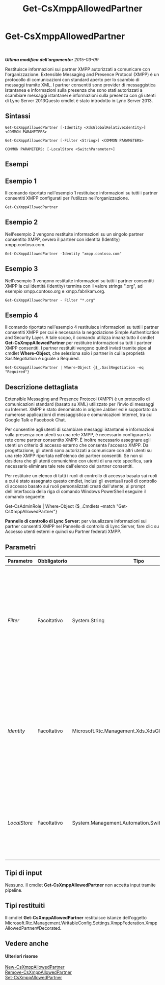 ﻿---
title: Get-CsXmppAllowedPartner
TOCTitle: Get-CsXmppAllowedPartner
ms:assetid: 6d031b38-325a-4196-998f-c473390f2055
ms:mtpsurl: https://technet.microsoft.com/it-it/library/JJ204981(v=OCS.15)
ms:contentKeyID: 49300904
ms.date: 08/24/2015
mtps_version: v=OCS.15
ms.translationtype: HT
---

# Get-CsXmppAllowedPartner

 

_**Ultima modifica dell'argomento:** 2015-03-09_

Restituisce informazioni sui partner XMPP autorizzati a comunicare con l'organizzazione. Extensible Messaging and Presence Protocol (XMPP) è un protocollo di comunicazioni con standard aperto per lo scambio di messaggi tramite XML. I partner consentiti sono provider di messaggistica istantanea e informazioni sulla presenza che sono stati autorizzati a scambiare messaggi istantanei e informazioni sulla presenza con gli utenti di Lync Server 2013Questo cmdlet è stato introdotto in Lync Server 2013.

## Sintassi

    Get-CsXmppAllowedPartner [-Identity <XdsGlobalRelativeIdentity>] <COMMON PARAMETERS>

    Get-CsXmppAllowedPartner [-Filter <String>] <COMMON PARAMETERS>

    COMMON PARAMETERS: [-LocalStore <SwitchParameter>]

## Esempi

## Esempio 1

Il comando riportato nell'esempio 1 restituisce informazioni su tutti i partner consentiti XMPP configurati per l'utilizzo nell'organizzazione.

    Get-CsXmppAllowedPartner

## Esempio 2

Nell'esempio 2 vengono restituite informazioni su un singolo partner consentito XMPP, ovvero il partner con identità (Identity) xmpp.contoso.com.

    Get-CsXmppAllowedPartner -Identity "xmpp.contoso.com"

## Esempio 3

Nell'esempio 3 vengono restituite informazioni su tutti i partner consentiti XMPP la cui identità (Identity) termina con il valore stringa ".org", ad esempio xmpp.contoso.org e xmpp.fabrikam.org.

    Get-CsXmppAllowedPartner - Filter "*.org"

## Esempio 4

Il comando riportato nell'esempio 4 restituisce informazioni su tutti i partner consentiti XMPP per cui è necessaria la negoziazione Simple Authentication and Security Layer. A tale scopo, il comando utilizza innanzitutto il cmdlet **Get-CsXmppAllowedPartner** per restituire informazioni su tutti i partner XMPP consentiti. I partner restituiti vengono quindi inviati tramite pipe al cmdlet **Where-Object**, che seleziona solo i partner in cui la proprietà SaslNegotiation è uguale a Required.

    Get-CsXmppAllowedPartner | Where-Object {$_.SaslNegotiation -eq "Required"}

## Descrizione dettagliata

Extensible Messaging and Presence Protocol (XMPP) è un protocollo di comunicazioni standard (basato su XML) utilizzato per l'invio di messaggi su Internet. XMPP è stato denominato in origine Jabber ed è supportato da numerose applicazioni di messaggistica e comunicazioni Internet, tra cui Google Talk e Facebook Chat.

Per consentire agli utenti di scambiare messaggi istantanei e informazioni sulla presenza con utenti su una rete XMPP, è necessario configurare la rete come partner consentito XMPP. È inoltre necessario assegnare agli utenti un criterio di accesso esterno che consenta l'accesso XMPP. Da progettazione, gli utenti sono autorizzati a comunicare con altri utenti su una rete XMPP riportata nell'elenco dei partner consentiti. Se non si desidera che gli utenti comunichino con utenti di una rete specifica, sarà necessario eliminare tale rete dall'elenco dei partner consentiti.

Per restituire un elenco di tutti i ruoli di controllo di accesso basato sui ruoli a cui è stato assegnato questo cmdlet, inclusi gli eventuali ruoli di controllo di accesso basato sui ruoli personalizzati creati dall'utente, al prompt dell'interfaccia della riga di comando Windows PowerShell eseguire il comando seguente:

Get-CsAdminRole | Where-Object {$\_.Cmdlets –match "Get-CsXmppAllowedPartner"}

**Pannello di controllo di Lync Server:** per visualizzare informazioni sui partner consentiti XMPP nel Pannello di controllo di Lync Server, fare clic su Accesso utenti esterni e quindi su Partner federati XMPP.

## Parametri


<table>
<colgroup>
<col style="width: 25%" />
<col style="width: 25%" />
<col style="width: 25%" />
<col style="width: 25%" />
</colgroup>
<thead>
<tr class="header">
<th>Parametro</th>
<th>Obbligatorio</th>
<th>Tipo</th>
<th>Descrizione</th>
</tr>
</thead>
<tbody>
<tr class="odd">
<td><p><em>Filter</em></p></td>
<td><p>Facoltativo</p></td>
<td><p>System.String</p></td>
<td><p>Consente di utilizzare caratteri jolly per specificare l'identità del partner o dei partner consentiti XMPP da restituire. Ad esempio, il valore di filtro &quot;*.org&quot; restituisce una raccolta di tutti i partner consentiti XMPP la cui identità (Identity)termina con il valore stringa &quot;.org&quot;.</p></td>
</tr>
<tr class="even">
<td><p><em>Identity</em></p></td>
<td><p>Facoltativo</p></td>
<td><p>Microsoft.Rtc.Management.Xds.XdsGlobalRelativeIdentity</p></td>
<td><p>Nome di dominio completo (FQDN) del partner consentito XMPP da restituire, ad esempio fabrikam.com. Se non si specifica né questo parametro né il parametro Filter, vengono restituiti tutti i partner consentiti XMPP configurati per l'utilizzo nell'organizzazione.</p></td>
</tr>
<tr class="odd">
<td><p><em>LocalStore</em></p></td>
<td><p>Facoltativo</p></td>
<td><p>System.Management.Automation.SwitchParameter</p></td>
<td><p>Recupera i dati relativi ai partner consentiti XMPP dalla replica locale dell'archivio di gestione centrale anziché direttamente dall'archivio di gestione centrale.</p></td>
</tr>
</tbody>
</table>


## Tipi di input

Nessuno. Il cmdlet **Get-CsXmppAllowedPartner** non accetta input tramite pipeline.

## Tipi restituiti

Il cmdlet **Get-CsXmppAllowedPartner** restituisce istanze dell'oggetto Microsoft.Rtc.Management.WritableConfig.Settings.XmppFederation.XmppAllowedPartner\#Decorated.

## Vedere anche

#### Ulteriori risorse

[New-CsXmppAllowedPartner](new-csxmppallowedpartner.md)  
[Remove-CsXmppAllowedPartner](remove-csxmppallowedpartner.md)  
[Set-CsXmppAllowedPartner](set-csxmppallowedpartner.md)

